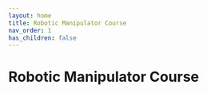 ```yaml
---
layout: home
title: Robotic Manipulator Course
nav_order: 1
has_children: false
---
```


# Robotic Manipulator Course